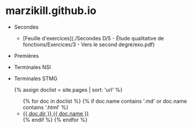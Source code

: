 # marzikill.github.io

- Secondes 
  - [Feuille d'exercices](./Secondes D/5 - Étude qualitative de fonctions/Exercices/3 - Vers le second degré/exo.pdf) 

- Premières
- Terminales NSI
- Terminales STMG


   {% assign doclist = site.pages | sort: 'url'  %}
    <ul>
       {% for doc in doclist %}
            {% if doc.name contains '.md' or doc.name contains '.html' %}
                <li><a href="{{ site.baseurl }}{{ doc.url }}">{{ doc.dir }} {{ doc.name }}</a></li>
            {% endif %}
        {% endfor %}
    </ul>
